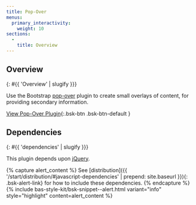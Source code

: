 ```yaml
---
title: Pop-Over
menus:
  primary_interactivity:
    weight: 10
sections:
  -
    title: Overview
---
```


## Overview
{: #{{ 'Overview' | slugify }}}

Use the Bootstrap [pop-over](http://getbootstrap.com/javascript/#popovers) plugin to create small overlays of content,
for providing secondary information.

[View Pop-Over Plugin](http://getbootstrap.com/javascript/#popovers){:.bsk-btn .bsk-btn-default }

## Dependencies
{: #{{ 'dependencies' | slugify }}}

This plugin depends upon [jQuery](https://jquery.com).

{% capture alert_content %}
See [distribution]({{ '/start/distribution/#javascript-dependencies' | prepend: site.baseurl }}){: .bsk-alert-link} for
how to include these dependencies.
{% endcapture %}
{% include bas-style-kit/bsk-snippet--alert.html
  variant="info"
  style="highlight"
  content=alert_content
%}

